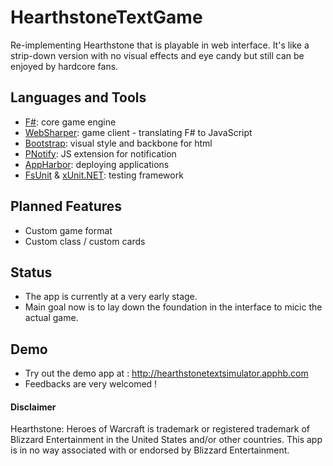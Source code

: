 HearthstoneTextGame
===================

Re-implementing Hearthstone that is playable in web interface.
It's like a strip-down version with no visual effects and eye candy but still can be enjoyed by hardcore fans.

## Languages and Tools ##
 - [F#](http://fsharp.org/): core game engine
 - [WebSharper](http://www.websharper.com/): game client - translating F# to JavaScript
 - [Bootstrap](http://getbootstrap.com/): visual style and backbone for html
 - [PNotify](http://sciactive.com/pnotify/): JS extension for notification
 - [AppHarbor](http://appharbor.com/): deploying applications
 - [FsUnit](https://github.com/fsharp/fsunit) & [xUnit.NET](http://xunit.github.io/): testing framework

## Planned Features  ##
 - Custom game format
 - Custom class / custom cards

## Status ##
 - The app is currently at a very early stage.
 - Main goal now is to lay down the foundation in the interface to micic the actual game.

## Demo ##
 - Try out the demo app at : http://hearthstonetextsimulator.apphb.com
 - Feedbacks are very welcomed !

#### Disclaimer ####

Hearthstone: Heroes of Warcraft is trademark or registered trademark of Blizzard Entertainment in the United States and/or other countries. This app is in no way associated with or endorsed by Blizzard Entertainment.
